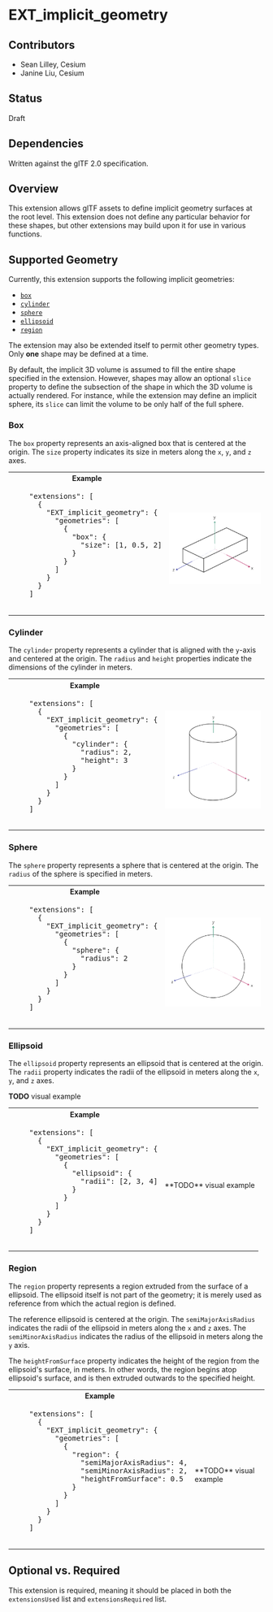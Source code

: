 # EXT_implicit_geometry

## Contributors
- Sean Lilley, Cesium
- Janine Liu, Cesium

## Status
Draft

## Dependencies
Written against the glTF 2.0 specification.

## Overview

This extension allows glTF assets to define implicit geometry surfaces at the root level. This extension does not define any particular behavior for these shapes, but other extensions may build upon it for use in various functions.

## Supported Geometry

Currently, this extension supports the following implicit geometries:
- [`box`](#box)
- [`cylinder`](#cylinder)
- [`sphere`](#sphere)
- [`ellipsoid`](#ellipsoid)
- [`region`](#region)

The extension may also be extended itself to permit other geometry types. Only **one** shape may be defined at a time.

By default, the implicit 3D volume is assumed to fill the entire shape specified in the extension. However, shapes may allow an optional `slice` property to define the subsection of the shape in which the 3D volume is actually rendered. For instance, while the extension may define an implicit sphere, its `slice` can limit the volume to be only half of the full sphere.

### Box

The `box` property represents an axis-aligned box that is centered at the origin. The `size` property indicates its size in meters along the `x`, `y`, and `z` axes.

<table>
  <tr>
    <th>
    Example
    </th>
  </tr>
  <tr>
    <td><pre>
    "extensions": [
      {
        "EXT_implicit_geometry": {
          "geometries": [
            {
              "box": {
                "size": [1, 0.5, 2]
              }
            }
          ]
        }
      }
    ]
    </pre></td>
    <td>
    <img src="figures/box.png"/>
    </td>
  </tr>
</table>

### Cylinder

The `cylinder` property represents a cylinder that is aligned with the `y`-axis and centered at the origin. The `radius` and `height` properties indicate the dimensions of the cylinder in meters. 

<table>
  <tr>
    <th>
    Example
    </th>
  </tr>
  <tr>
    <td><pre>
    "extensions": [
      {
        "EXT_implicit_geometry": {
          "geometries": [
            {
              "cylinder": {
                "radius": 2,
                "height": 3
              }
            }
          ]
        }
      }
    ]
    </pre></td>
    <td>
    <img src="figures/cylinder.png"/>
    </td>
  </tr>
</table>

### Sphere

The `sphere` property represents a sphere that is centered at the origin. The `radius` of the sphere is specified in meters.

<table>
  <tr>
    <th>
    Example
    </th>
  </tr>
  <tr>
    <td><pre>
    "extensions": [
      {
        "EXT_implicit_geometry": {
          "geometries": [
            {
              "sphere": {
                "radius": 2
              }
            }
          ]
        }
      }
    ]
    </pre></td>
    <td>
    <img src="figures/sphere.png"/>
    </td>
  </tr>
</table>

### Ellipsoid

The `ellipsoid` property represents an ellipsoid that is centered at the origin. The `radii` property indicates the radii of the ellipsoid in meters along the `x`, `y`, and `z` axes.

**TODO** visual example

<table>
  <tr>
    <th>
    Example
    </th>
  </tr>
  <tr>
    <td><pre>
    "extensions": [
      {
        "EXT_implicit_geometry": {
          "geometries": [
            {
              "ellipsoid": {
                "radii": [2, 3, 4]
              }
            }
          ]
        }
      }
    ]
    </pre></td>
    <td>
    **TODO** visual example
    </td>
  </tr>
</table>

### Region

The `region` property represents a region extruded from the surface of a ellipsoid. The ellipsoid itself is not part of the geometry; it is merely used as reference from which the actual region is defined.

The reference ellipsoid is centered at the origin. The `semiMajorAxisRadius` indicates the radii of the ellipsoid in meters along the `x` and `z` axes. The `semiMinorAxisRadius` indicates the radius of the ellipsoid in meters along the `y` axis.

The `heightFromSurface` property indicates the height of the region from the ellipsoid's surface, in meters. In other words, the region begins atop ellipsoid's surface, and is then extruded outwards to the specified height.

<table>
  <tr>
    <th>
    Example
    </th>
  </tr>
  <tr>
    <td><pre>
    "extensions": [
      {
        "EXT_implicit_geometry": {
          "geometries": [
            {
              "region": {
                "semiMajorAxisRadius": 4,
                "semiMinorAxisRadius": 2,
                "heightFromSurface": 0.5 
              }
            }
          ]
        }
      }
    ]
    </pre></td>
    <td>
    **TODO** visual example
    </td>
  </tr>
</table>

## Optional vs. Required
This extension is required, meaning it should be placed in both the `extensionsUsed` list and `extensionsRequired` list.
